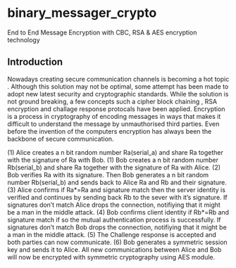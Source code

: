 # binary_messager_crypto
End to End Message Encryption with CBC, RSA &amp; AES encryption technology

## Introduction
Nowadays creating secure communication channels is becoming a hot topic . Although this solution may not be optimal, some attempt has been 
made to adopt new latest security and cryptographic standards. While the solution is not ground breaking, a few concepts such a cipher block chaining , 
RSA encryption and challage response protocals have been applied. Encryption is a process in cryptography of encoding messages in ways that makes it 
difficult to understand the message by unmauthorised third parties. Even before the invention of the computers encryption has always been the backbone 
of secure communication.


(1) Alice creates  a n  bit random number Ra(serial_a) and share  Ra together with the signature of Ra with Bob.
(1) Bob creates a n  bit random number Rb(serial_b) and share Ra together with the signature of Ra with Alice.
(2) Bob verifies Ra with its signature. Then Bob generates a n bit random number Rb(serial_b) and sends back to Alice Ra and Rb and their signature.
(3) Alice confirms if Ra*=Ra and signature match  then the server identity is verified and continues by sending back Rb to the sever with it’s signature. If signatures don’t match Alice drops the connection, notifiying that it might be a man in the middle attack.
(4) Bob confirms client identity if Rb*=Rb and signature match if so the mutual authentication process is successfully. If signatures don’t match Bob drops the connection, notifiying that it might be a man in the middle attack.
(5) The Challenge response  is accepted and both parties can now communicate.
(6) Bob generates a symmetric session key and sends it to Alice. All new communications between Alice and Bob will now be encrypted with symmetric cryptography using AES module.
